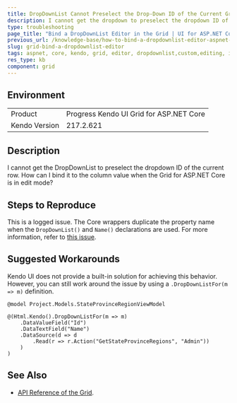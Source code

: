 ```yaml
---
title: DropDownList Cannot Preselect the Drop-Down ID of the Current Grid Row
description: I cannot get the dropdown to preselect the dropdown ID of the current row and cannot bind it to the column value of the Kendo UI Grid for ASP.NET Core.
type: troubleshooting
page_title: "Bind a DropDownList Editor in the Grid | UI for ASP.NET Core"
previous_url: /knowledge-base/how-to-bind-a-dropdownlist-editor-aspnet-core-grid
slug: grid-bind-a-dropdownlist-editor
tags: aspnet, core, kendo, grid, editor, dropdownlist,custom,editing, inline, incell, howto, bind, model
res_type: kb
component: grid
---
```


## Environment

<table>
 <tr>
  <td>Product</td>
  <td>Progress Kendo UI Grid for ASP.NET Core</td>
 </tr>
 <tr>
  <td>Kendo Version</td>
  <td>217.2.621</td>
 </tr>
</table>

## Description 

I cannot get the DropDownList to preselect the dropdown ID of the current row. How can I bind it to the column value when the Grid for ASP.NET Core is in edit mode?

## Steps to Reproduce

This is a logged issue. The Core wrappers duplicate the property name when the `DropDownList()` and `Name()` declarations are used. For more information, refer to [this issue](https://github.com/telerik/kendo-ui-core/issues/3447).

## Suggested Workarounds

Kendo UI does not provide a built-in solution for achieving this behavior. However, you can still work around the issue by using a `.DropDownListFor(m => m)` definition.

```
@model Project.Models.StateProvinceRegionViewModel

@(Html.Kendo().DropDownListFor(m => m)
    .DataValueField("Id")
    .DataTextField("Name")
    .DataSource(d => d
        .Read(r => r.Action("GetStateProvinceRegions", "Admin"))
    )
)
```

## See Also

* [API Reference of the Grid](https://docs.telerik.com/kendo-ui/api/javascript/ui/grid).
